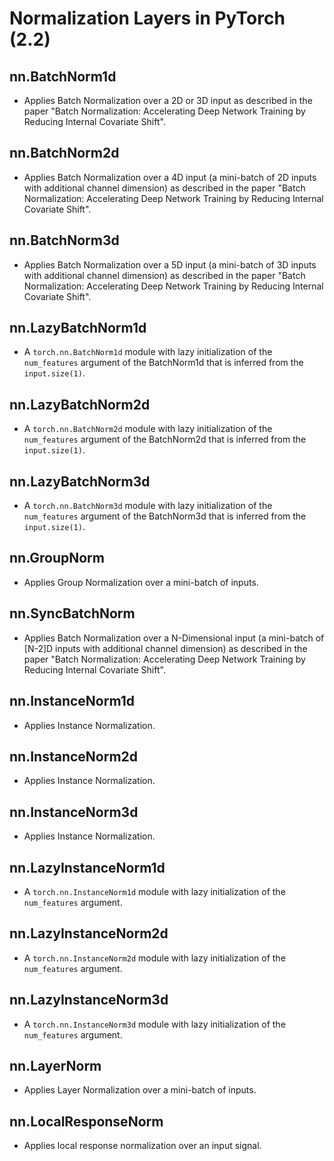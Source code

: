 # Normalization Layers in PyTorch (2.2)

## nn.BatchNorm1d

- Applies Batch Normalization over a 2D or 3D input as described in the paper "Batch Normalization: Accelerating Deep Network Training by Reducing Internal Covariate Shift".

## nn.BatchNorm2d

- Applies Batch Normalization over a 4D input (a mini-batch of 2D inputs with additional channel dimension) as described in the paper "Batch Normalization: Accelerating Deep Network Training by Reducing Internal Covariate Shift".

## nn.BatchNorm3d

- Applies Batch Normalization over a 5D input (a mini-batch of 3D inputs with additional channel dimension) as described in the paper "Batch Normalization: Accelerating Deep Network Training by Reducing Internal Covariate Shift".

## nn.LazyBatchNorm1d

- A `torch.nn.BatchNorm1d` module with lazy initialization of the `num_features` argument of the BatchNorm1d that is inferred from the `input.size(1)`.

## nn.LazyBatchNorm2d

- A `torch.nn.BatchNorm2d` module with lazy initialization of the `num_features` argument of the BatchNorm2d that is inferred from the `input.size(1)`.

## nn.LazyBatchNorm3d

- A `torch.nn.BatchNorm3d` module with lazy initialization of the `num_features` argument of the BatchNorm3d that is inferred from the `input.size(1)`.

## nn.GroupNorm

- Applies Group Normalization over a mini-batch of inputs.

## nn.SyncBatchNorm

- Applies Batch Normalization over a N-Dimensional input (a mini-batch of [N-2]D inputs with additional channel dimension) as described in the paper "Batch Normalization: Accelerating Deep Network Training by Reducing Internal Covariate Shift".

## nn.InstanceNorm1d

- Applies Instance Normalization.

## nn.InstanceNorm2d

- Applies Instance Normalization.

## nn.InstanceNorm3d

- Applies Instance Normalization.

## nn.LazyInstanceNorm1d

- A `torch.nn.InstanceNorm1d` module with lazy initialization of the `num_features` argument.

## nn.LazyInstanceNorm2d

- A `torch.nn.InstanceNorm2d` module with lazy initialization of the `num_features` argument.

## nn.LazyInstanceNorm3d

- A `torch.nn.InstanceNorm3d` module with lazy initialization of the `num_features` argument.

## nn.LayerNorm

- Applies Layer Normalization over a mini-batch of inputs.

## nn.LocalResponseNorm

- Applies local response normalization over an input signal.